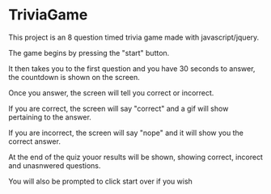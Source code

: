 # TriviaGame

This project is an 8 question timed trivia game made with javascript/jquery.

The game begins by pressing the "start" button.

It then takes you to the first question and you have 30 seconds to answer, the countdown is shown on the screen.

Once you answer, the screen will tell you correct or incorrect.

If you are correct, the screen will say "correct" and a gif will show pertaining to the answer.

If you are incorrect, the screen will say "nope" and it will show you the correct answer.

At the end of the quiz youor results will be shown, showing correct, incorect and unasnwered questions. 

You will also be prompted to click start over if you wish 



